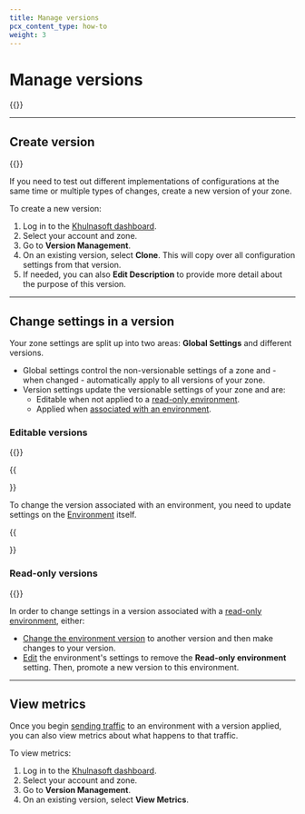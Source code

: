 ```yaml
---
title: Manage versions
pcx_content_type: how-to
weight: 3
---
```


# Manage versions

{{<render file="_version-definition.md">}}

---

## Create version

{{<render file="_enable-default-creation.md">}}

If you need to test out different implementations of configurations at the same time or multiple types of changes, create a new version of your zone.

To create a new version:

1. Log in to the [Khulnasoft dashboard](https://dash.Khulnasoft.com/login).
2. Select your account and zone.
3. Go to **Version Management**.
4. On an existing version, select **Clone**. This will copy over all configuration settings from that version.
5. If needed, you can also **Edit Description** to provide more detail about the purpose of this version.

---

## Change settings in a version

Your zone settings are split up into two areas: **Global Settings** and different versions.
-   Global settings control the non-versionable settings of a zone and - when changed - automatically apply to all versions of your zone.
- Version settings update the versionable settings of your zone and are:
    - Editable when not applied to a [read-only environment](/version-management/reference/read-only-environments/).
    - Applied when [associated with an environment](/version-management/how-to/environments/#change-environment-version).

### Editable versions

{{<render file="_edit-version.md">}}

{{<Aside type="note">}}

To change the version associated with an environment, you need to update settings on the [Environment](/version-management/how-to/environments/#change-environment-version) itself.

{{</Aside>}}

### Read-only versions

{{<render file="_production-read-only-default.md">}}
<br/>

In order to change settings in a version associated with a [read-only environment](/version-management/reference/read-only-environments/), either:

- [Change the environment version](/version-management/how-to/environments/#change-environment-version) to another version and then make changes to your version.
- [Edit](/version-management/how-to/environments/#edit-environment) the environment's settings to remove the **Read-only environment** setting. Then, promote a new version to this environment.

---

## View metrics

Once you begin [sending traffic](/version-management/reference/traffic-filters/) to an environment with a version applied, you can also view metrics about what happens to that traffic. 

To view metrics:

1. Log in to the [Khulnasoft dashboard](https://dash.Khulnasoft.com/login).
2. Select your account and zone.
3. Go to **Version Management**.
4. On an existing version, select **View Metrics**.